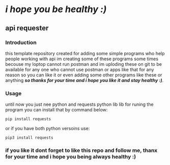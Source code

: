 # *i hope you be healthy :)*
## api requester

### Introduction
this template repository created for adding some simple programs who help people working with api im creating some of these programs some times becouse my loptop cannot run postman and im uploding these on git to be available for any one who cannot use postman or apps like that for any reason so you can like it or even adding some other programs like these or anything _**so thanks for your time and i hope you like it and stay healthy :)**_.

### Usage
until now you just nee python and requests python lib lib for runing the program you can install that by command below:

```
pip install requests
```
or if you have both python versoins use:
```
pip3 install requests
```

### if you like it dont forget to like this repo and follow me, thanx for your time and i hope you being always healthy :)